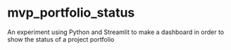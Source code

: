 # mvp_portfolio_status
An experiment using Python and Streamlit to make a dashboard in order to show the status of a project portfolio
